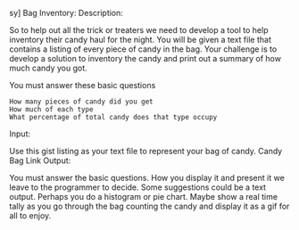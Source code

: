 sy] Bag Inventory:
Description:

So to help out all the trick or treaters we need to develop a tool to help inventory their candy haul for the night. You will be given a text file that contains a listing of every piece of candy in the bag. Your challenge is to develop a solution to inventory the candy and print out a summary of how much candy you got.

You must answer these basic questions

    How many pieces of candy did you get
    How much of each type
    What percentage of total candy does that type occupy

Input:

Use this gist listing as your text file to represent your bag of candy. Candy Bag Link
Output:

You must answer the basic questions. How you display it and present it we leave to the programmer to decide. Some suggestions could be a text output. Perhaps you do a histogram or pie chart. Maybe show a real time tally as you go through the bag counting the candy and display it as a gif for all to enjoy.

